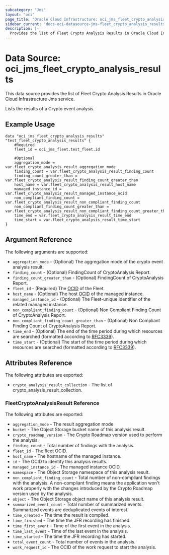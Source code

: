 ```yaml
---
subcategory: "Jms"
layout: "oci"
page_title: "Oracle Cloud Infrastructure: oci_jms_fleet_crypto_analysis_results"
sidebar_current: "docs-oci-datasource-jms-fleet_crypto_analysis_results"
description: |-
  Provides the list of Fleet Crypto Analysis Results in Oracle Cloud Infrastructure Jms service
---
```


# Data Source: oci_jms_fleet_crypto_analysis_results
This data source provides the list of Fleet Crypto Analysis Results in Oracle Cloud Infrastructure Jms service.

Lists the results of a Crypto event analysis.

## Example Usage

```hcl
data "oci_jms_fleet_crypto_analysis_results" "test_fleet_crypto_analysis_results" {
	#Required
	fleet_id = oci_jms_fleet.test_fleet.id

	#Optional
	aggregation_mode = var.fleet_crypto_analysis_result_aggregation_mode
	finding_count = var.fleet_crypto_analysis_result_finding_count
	finding_count_greater_than = var.fleet_crypto_analysis_result_finding_count_greater_than
	host_name = var.fleet_crypto_analysis_result_host_name
	managed_instance_id = var.fleet_crypto_analysis_result_managed_instance_ocid
	non_compliant_finding_count = var.fleet_crypto_analysis_result_non_compliant_finding_count
	non_compliant_finding_count_greater_than = var.fleet_crypto_analysis_result_non_compliant_finding_count_greater_than
	time_end = var.fleet_crypto_analysis_result_time_end
	time_start = var.fleet_crypto_analysis_result_time_start
}
```

## Argument Reference

The following arguments are supported:

* `aggregation_mode` - (Optional) The aggregation mode of the crypto event analysis result.
* `finding_count` - (Optional) FindingCount of CryptoAnalysis Report.
* `finding_count_greater_than` - (Optional) FindingCount of CryptoAnalysis Report.
* `fleet_id` - (Required) The [OCID](https://docs.cloud.oracle.com/iaas/Content/General/Concepts/identifiers.htm) of the Fleet.
* `host_name` - (Optional) The host [OCID](https://docs.cloud.oracle.com/iaas/Content/General/Concepts/identifiers.htm) of the managed instance.
* `managed_instance_id` - (Optional) The Fleet-unique identifier of the related managed instance.
* `non_compliant_finding_count` - (Optional) Non Compliant Finding Count of CryptoAnalysis Report.
* `non_compliant_finding_count_greater_than` - (Optional) Non Compliant Finding Count of CryptoAnalysis Report.
* `time_end` - (Optional) The end of the time period during which resources are searched (formatted according to [RFC3339](https://datatracker.ietf.org/doc/html/rfc3339)).
* `time_start` - (Optional) The start of the time period during which resources are searched (formatted according to [RFC3339](https://datatracker.ietf.org/doc/html/rfc3339)).


## Attributes Reference

The following attributes are exported:

* `crypto_analysis_result_collection` - The list of crypto_analysis_result_collection.

### FleetCryptoAnalysisResult Reference

The following attributes are exported:

* `aggregation_mode` - The result aggregation mode
* `bucket` - The Object Storage bucket name of this analysis result.
* `crypto_roadmap_version` - The Crypto Roadmap version used to perform the analysis.
* `finding_count` - Total number of findings with the analysis.
* `fleet_id` - The fleet OCID.
* `host_name` - The hostname of the managed instance.
* `id` - The OCID to identify this analysis results.
* `managed_instance_id` - The managed instance OCID.
* `namespace` - The Object Storage namespace of this analysis result.
* `non_compliant_finding_count` - Total number of non-compliant findings with the analysis. A non-compliant finding means the application won't work properly with the changes introduced by the Crypto Roadmap version used by the analysis. 
* `object` - The Object Storage object name of this analysis result.
* `summarized_event_count` - Total number of summarized events. Summarized events are deduplicated events of interest.
* `time_created` - The time the result is compiled.
* `time_finished` - The time the JFR recording has finished.
* `time_first_event` - Time of the first event in the analysis.
* `time_last_event` - Time of the last event in the analysis.
* `time_started` - The time the JFR recording has started.
* `total_event_count` - Total number of events in the analysis.
* `work_request_id` - The OCID of the work request to start the analysis.

